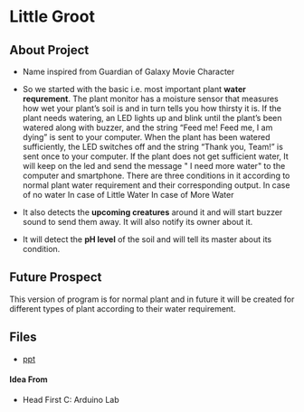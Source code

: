 # Little Groot 
## About Project
* Name inspired from Guardian of Galaxy Movie Character
* So we started with the basic i.e. most important plant **water requrement**. 
The plant monitor has a moisture sensor that measures how wet your plant’s soil is and in turn tells you how thirsty it is. 
If the plant needs watering, an LED lights up and blink until the plant’s been watered along with buzzer, 
and the string “Feed me! Feed me, I am dying” is sent to your computer.
When the plant has been watered sufficiently, the LED switches off and the string “Thank you, Team!” is sent once to your computer. 
If the plant does not get sufficient water, It will keep on the led and send the message " I need more water" to the computer and smartphone.
There are three conditions in it according to normal plant water requirement and their corresponding output.
In case of no water
In case of Little Water
In case of More Water

* It also detects the **upcoming creatures** around it and will start buzzer sound to send them away. It will also notify its owner about it.
* It will detect the **pH level** of the soil and will tell its master about its condition.

## Future Prospect
This version of program is for normal plant and in future it will be created for different types of plant according to their water requirement.

## Files
* [ppt](https://github.com/vijaypurohit/Little-Groot/blob/master/Little%20Groot.pptx)

#### Idea From
* Head First C: Arduino Lab

